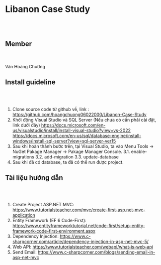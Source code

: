 # Libanon Case Study
<br><br>
## Member
<br><br>
Văn Hoàng Chương
## Install guideline
<br><br>
1. Clone source code từ github về, link : https://github.com/hoangchuong06022000/Libanon-Case-Study
2. Khởi động Visual Studio và SQL Server (Nếu chưa có cần phải cài đặt, link dưới đây)
https://docs.microsoft.com/en-us/visualstudio/install/install-visual-studio?view=vs-2022
https://docs.microsoft.com/en-us/sql/database-engine/install-windows/install-sql-server?view=sql-server-ver15
3. Sau khi hoàn thành bước trên, tại Visual Studio, ta vào Menu Tools ->  NuGet Pakage Manager -> Pakage Manager Console.
  3.1. enable-migrations
  3.2. add-migration
  3.3. update-database
4. Sau khi đã có database, ta đã có thể run được project.
## Tài liệu hướng dẫn
<br><br>
1. Create Project ASP.NET MVC: https://www.tutorialsteacher.com/mvc/create-first-asp.net-mvc-application
2. Entity Framework (EF 6 Code-First): https://www.entityframeworktutorial.net/code-first/setup-entity-framework-code-first-environment.aspx
3. Dependency Injection: https://www.c-sharpcorner.com/article/dependency-injection-in-asp-net-mvc-5/
4. Web API: https://www.tutorialsteacher.com/webapi/what-is-web-api
5. Send Email: https://www.c-sharpcorner.com/blogs/sending-email-in-asp-net-mvc
